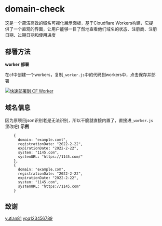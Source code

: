 # domain-check
这是一个简洁高效的域名可视化展示面板，基于Cloudflare Workers构建，它提供了一个直观的界面，让用户能够一目了然地查看他们域名的状态、注册商、注册日期、过期日期和使用进度

## 部署方法

**worker 部署**

在cf中创建一个workers，复制`_worker.js`中的代码到workers中，点击保存并部署

[![快速部署到 CF Worker](https://deploy.workers.cloudflare.com/button)](https://dash.cloudflare.com/)


## 域名信息
因为原项目json识别老是无法识别，所以干脆就直接内置了，直接进`_worker.js`里改吧(
**示例**
```
    { 
      domain: "example.comt", 
      registrationDate: "2022-2-22", 
      expirationDate: "2022-2-22", 
      system: "1145.com",
      systemURL: "https://1145.com/" 
    },
    { 
      domain: "example.com", 
      registrationDate: "2022-2-22", 
      expirationDate: "2022-2-22", 
      system: "1145.com",
      systemURL: "https://1145.com" 
    }
```
## 致谢
[yutian81](https://github.com/yutian81)
[ypq123456789](https://github.com/ypq123456789/domainkeeper)
